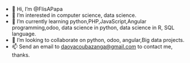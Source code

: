 - 👋 Hi, I’m @FlisAPapa
- 👀 I’m interested in computer science, data science.
- 🌱 I’m currently learning python,PHP,JavaScript,Angular programming,odoo, data science in python, data science in R, SQL language.
- 💞️ I’m looking to collaborate on python, odoo, angular,Big data projects.
- 📫 Send an email to daoyacoubazanga@gmail.com to contact me, thanks.

<!---
FlisAPapa/FlisAPapa is a ✨ special ✨ repository because its `README.md` (this file) appears on your GitHub profile.
You can click the Preview link to take a look at your changes.
--->
